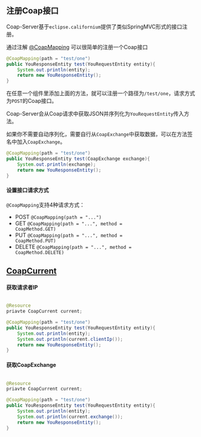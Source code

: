 
## 注册Coap接口

Coap-Server基于<code>eclipse.californium</code>提供了类似SpringMVC形式的接口注册。

通过注解 [@CoapMapping](../coap-server/src/main/java/top/guyi/iot/ipojo/module/coap/annotation/CoapMapping.java) 可以很简单的注册一个Coap接口

``` java
@CoapMapping(path = "test/one")
public YouResponseEntity test(YouRequestEntity entity){
    System.out.println(entity);
    return new YouResponseEntity();
}
```

在任意一个组件里添加上面的方法，就可以注册一个路径为<code>/test/one</code>，请求方式为<code>POST</code>的Coap接口。

Coap-Server会从Coap请求中获取JSON并序列化为<code>YouRequestEntity</code>传入方法。

如果你不需要自动序列化，需要自行从<code>CoapExchange</code>中获取数据，可以在方法签名中加入<code>CoapExchange</code>。

``` java
@CoapMapping(path = "test/one")
public YouResponseEntity test(CoapExchange exchange){
    System.out.println(exchange);
    return new YouResponseEntity();
}
```

#### 设置接口请求方式

<code>@CoapMapping</code>支持4种请求方式：

* POST <code>@CoapMapping(path = "...")</code>
* GET <code>@CoapMapping(path = "...", method = CoapMethod.GET)</code>
* PUT <code>@CoapMapping(path = "...", method = CoapMethod.PUT)</code>
* DELETE <code>@CoapMapping(path = "...", method = CoapMethod.DELETE)</code>

## [CoapCurrent](../coap-server/src/main/java/top/guyi/iot/ipojo/module/coap/utils/CoapCurrent.java)

#### 获取请求者IP

``` java

@Resource
priavte CoapCurrent current;

@CoapMapping(path = "test/one")
public YouResponseEntity test(YouRequestEntity entity){
    System.out.println(entity);
    System.out.println(current.clientIp());
    return new YouResponseEntity();
}

```

#### 获取CoapExchange

``` java

@Resource
priavte CoapCurrent current;

@CoapMapping(path = "test/one")
public YouResponseEntity test(YouRequestEntity entity){
    System.out.println(entity);
    System.out.println(current.exchange());
    return new YouResponseEntity();
}

```